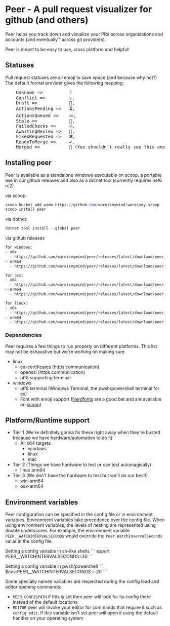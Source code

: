 # Peer - A pull request visualizer for github (and others)

Peer helps you track down and visualize your PRs across organizations and accounts (and eventually™ across git providers).

Peer is meant to be easy to use, cross platform and helpful!

## Statuses

Pull request statuses are all emoji to save space (and because why not?) The default format provider gives the following mapping:

<pre>
    Unknown =>          ❔
    Conflict =>         &#x2694;&#xFE0F;,
    Draft =>            📃,
    ActionsPending =>   ⏳,
    ActionsQueued =>    💤,
    Stale =>            🍞,
    FailedChecks =>     🔥,
    AwaitingReview =>   🚩,
    FixesRequested =>   ❌,
    ReadyToMerge =>     &#x2714;&#xFE0F;,
    Merged =>           🎊 (You shouldn't really see this one)
</pre>

## Installing peer

Peer is available as a standalone windows executable on scoop, a portable exe in our github releases and also as a dotnet tool (currently requires net6 rc2)

via scoop:

```ps1
scoop bucket add wimm https://github.com/wareismymind/wareismy-scoop
scoop install peer
```

via dotnet:

```ps1
dotnet tool install --global peer
```

via github releases

```txt
for windows:
- x64
  - https://github.com/wareismymind/peer/releases/latest/download/peer_win-x64.exe
- arm64
  - https://github.com/wareismymind/peer/releases/latest/download/peer_win-arm64

for osx:
- x64
  - https://github.com/wareismymind/peer/releases/latest/download/peer_osx-x64
- arm64
  - https://github.com/wareismymind/peer/releases/latest/download/peer_osx-arm64

for linux:
- x64
  - https://github.com/wareismymind/peer/releases/latest/download/peer_linux-x64
- arm64
  - https://github.com/wareismymind/peer/releases/latest/download/peer_linux-arm64
```

### Dependencies

Peer requires a few things to run properly on different platforms. This list may not be exhaustive but we're working on making sure.

- linux
  - ca-certificates (https communication)
  - openssl (https communication)
  - utf8 supporting terminal
- windows
  - utf8 terminal (Windows Terminal, the pwsh/powershell terminal for ex)
  - Font with emoji support ([Nerdfonts](https://www.nerdfonts.com/) are a good bet and are available on [scoop](https://scoop.sh/))

## Platform/Runtime support

- Tier 1 (We're definitely gonna fix these right away when they're busted because we have hardware/automation to do it)
  - All x64 targets
    - windows
    - linux
    - mac
- Tier 2 (Things we have hardware to test or can test automagically)
  - linux arm64
- Tier 3 (We don't have the hardware to test but we'll do our best!)
  - win-arm64
  - osx-arm64

## Environment variables

Peer configuration can be specified in the config file or in environment variables. Environment variables take precedence over the config file. When using environment variables, the levels of nesting are represented using double underscores. For example, the environment variable `PEER__WATCHINTERVALSECONDS` would override the `Peer.WatchInvervalSeconds` value in the config file.

Setting a config variable in sh-like shells
\```
export PEER__WATCHINTERVALSECONDS=30
\```


Setting a config variable in pwsh/powershell
\```
$env:PEER__WATCHINTERVALSECONDS = 20
\```


Some specially named variables are respected during the config load and editor opening commands:

- `PEER_CONFIGPATH` if this is set then peer will look for its config there instead of the default locations
- `EDITOR` peer will invoke your editor for commands that require it such as `config edit`. If this variable isn't set peer will open it using the default handler on your operating system
